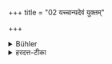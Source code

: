 +++
title = "02 यच्चान्यदेवं युक्तम्"

+++

<details><summary>Bühler</summary>

2. And what else of this kind (is ordained).
</details>

<details><summary>हरदत्त-टीका</summary>

### सूत्रम्
यच्चान्यदेवं युक्तम् २

### टिप्पनी
+++(पूर्वसूत्रे वीक्षताम् ।)+++
</details>
